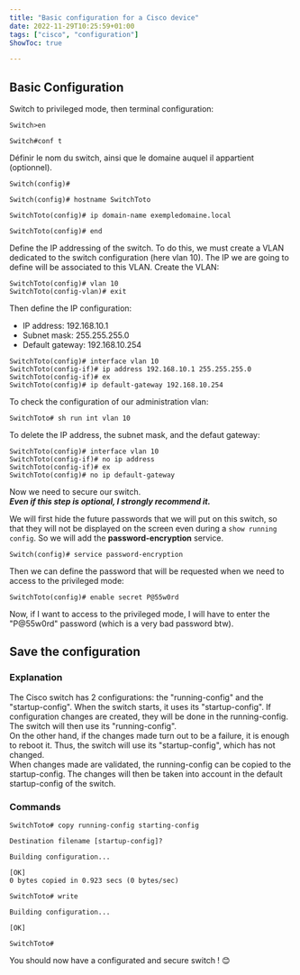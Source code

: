 ```yaml
---
title: "Basic configuration for a Cisco device"
date: 2022-11-29T10:25:59+01:00
tags: ["cisco", "configuration"]
ShowToc: true

---
```


## Basic Configuration ##

Switch to privileged mode, then terminal configuration:

```
Switch>en
    
Switch#conf t

```
Définir le nom du switch,  ainsi que le domaine auquel il appartient (optionnel).

```
Switch(config)#

Switch(config)# hostname SwitchToto

SwitchToto(config)# ip domain-name exempledomaine.local

SwitchToto(config)# end

```
Define the IP addressing of the switch. To do this, we must create a VLAN dedicated to the switch configuration (here vlan 10).
The IP we are going to define will be associated to this VLAN.
Create the VLAN: 

```
SwitchToto(config)# vlan 10
SwitchToto(config-vlan)# exit

```
Then define the IP configuration:
- IP address: 192.168.10.1
- Subnet mask: 255.255.255.0
- Default gateway: 192.168.10.254

```
SwitchToto(config)# interface vlan 10 
SwitchToto(config-if)# ip address 192.168.10.1 255.255.255.0
SwitchToto(config-if)# ex
SwitchToto(config)# ip default-gateway 192.168.10.254

```
To check the configuration of our administration vlan:

```
SwitchToto# sh run int vlan 10

```
To delete the IP address, the subnet mask, and the defaut gateway:

```
SwitchToto(config)# interface vlan 10
SwitchToto(config-if)# no ip address
SwitchToto(config-if)# ex
SwitchToto(config)# no ip default-gateway

```
Now we need to secure our switch.    
***Even if this step is optional, I strongly recommend it.***    

We will first hide the future passwords that we will put on this switch, so that they will not be displayed on the screen even during a `show running config`. So we will add the **password-encryption** service.

```
Switch(config)# service password-encryption

```

Then we can define the password that will be requested when we need to access to the privileged mode:

```
SwitchToto(config)# enable secret P@55w0rd

```

Now, if I want to access to the privileged mode, I will have to enter the "P@55w0rd" password (which is a very bad password
btw).

## Save the configuration ##

### Explanation ###
The Cisco switch has 2 configurations: the "running-config" and the "startup-config". When the switch starts, it uses its "startup-config". If configuration changes are created, they will be done in the running-config. The switch will then use its "running-config".    
On the other hand, if the changes made turn out to be a failure, it is enough to reboot it. Thus, the switch will use its "startup-config", which has not changed.    
When changes made are validated, the running-config can be copied to the startup-config. The changes will then be taken into account in the default startup-config of the switch. 

### Commands ###

```
SwitchToto# copy running-config starting-config

Destination filename [startup-config]?

Building configuration...

[OK]
0 bytes copied in 0.923 secs (0 bytes/sec)

SwitchToto# write

Building configuration...

[OK]

SwitchToto#

```
You should now have a configurated and secure switch ! 😊